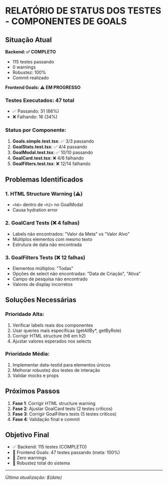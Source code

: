 # RELATÓRIO DE STATUS DOS TESTES - COMPONENTES DE GOALS

## Situação Atual

**Backend: ✅ COMPLETO**
- 115 testes passando
- 0 warnings
- Robustez: 100%
- Commit realizado

**Frontend Goals: ⚠️ EM PROGRESSO**

### Testes Executados: 47 total
- ✅ Passando: 31 (66%)
- ❌ Falhando: 16 (34%)

### Status por Componente:

1. **Goals.simple.test.tsx**: ✅ 3/3 passando
2. **GoalStats.test.tsx**: ✅ 4/4 passando  
3. **GoalModal.test.tsx**: ✅ 10/10 passando
4. **GoalCard.test.tsx**: ❌ 4/6 falhando
5. **GoalFilters.test.tsx**: ❌ 12/14 falhando

## Problemas Identificados

### 1. **HTML Structure Warning** (⚠️)
- `<h6>` dentro de `<h2>` no GoalModal
- Causa hydration error

### 2. **GoalCard Tests** (❌ 4 falhas)
- Labels não encontrados: "Valor da Meta" vs "Valor Alvo"
- Múltiplos elementos com mesmo texto
- Estrutura de data não encontrada

### 3. **GoalFilters Tests** (❌ 12 falhas)
- Elementos múltiplos: "Todas"
- Opções de select não encontradas: "Data de Criação", "Ativa"
- Campo de pesquisa não encontrado
- Valores de display incorretos

## Soluções Necessárias

### Prioridade Alta:
1. Verificar labels reais dos componentes
2. Usar queries mais específicas (getAllBy*, getByRole)
3. Corrigir HTML structure (h6 em h2)
4. Ajustar valores esperados nos selects

### Prioridade Média:
1. Implementar data-testid para elementos únicos
2. Melhorar robustez dos testes de interação
3. Validar mocks e props

## Próximos Passos

1. **Fase 1**: Corrigir HTML structure warning
2. **Fase 2**: Ajustar GoalCard tests (2 testes críticos)
3. **Fase 3**: Corrigir GoalFilters tests (5 testes críticos)
4. **Fase 4**: Validação final e commit

## Objetivo Final
- ✅ Backend: 115 testes (COMPLETO)
- 🎯 Frontend Goals: 47 testes passando (meta: 100%)
- 🎯 Zero warnings
- 🎯 Robustez total do sistema

---
*Última atualização: $(date)*
